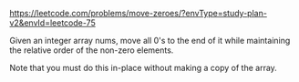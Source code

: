 https://leetcode.com/problems/move-zeroes/?envType=study-plan-v2&envId=leetcode-75

Given an integer array nums, move all 0's to the end of it while maintaining the relative order of the non-zero elements.

Note that you must do this in-place without making a copy of the array.